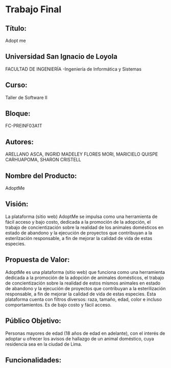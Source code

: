# Trabajo Final
## Título:
Adopt me

## Universidad San Ignacio de Loyola
FACULTAD DE INGENIERÍA
-Ingeniería de Informática y Sistemas
## Curso:
Taller de Software II
## Bloque: 
FC-PREINF03A1T
## Autores:
ARELLANO ASCA, INGRID MADELEY 
FLORES MORI, MARICIELO 
QUISPE CARHUAPOMA, SHARON CRISTELL

## Nombre del Producto:

AdoptMe

## Visión:

La plataforma (sitio web) AdoptMe se impulsa como una herramienta de fácil acceso y bajo costo, dedicada a la promoción de la adopción, el trabajo de concientización sobre la realidad de los animales domésticos en estado de abandono y la ejecución de proyectos que contribuyan a la esterilzación responsable, a fin de mejorar la calidad de vida de estas especies. 

## Propuesta de Valor:

AdoptMe es una plataforma (sitio web) que funciona como una herramienta dedicada a la promoción de la adopción de animales domésticos, el trabajo de concientización sobre la realidad de estos mismos animales en estado de abandono y la ejecución de proyectos que contribuyan a la esterilización responsable, a fin de mejorar la calidad de vida de estas especies. Esta plataforma cuenta con filtros diversos: raza, tamaño, edad, color e incluso comportamientos. Es de bajo costo y fácil acceso.

## Público Objetivo:

Personas mayores de edad (18 años de edad en adelante), con el interés de adoptar u ofrecer los avisos de hallazgo de un animal doméstico, cuya residencia sea en la ciudad de Lima. 


## Funcionalidades:
